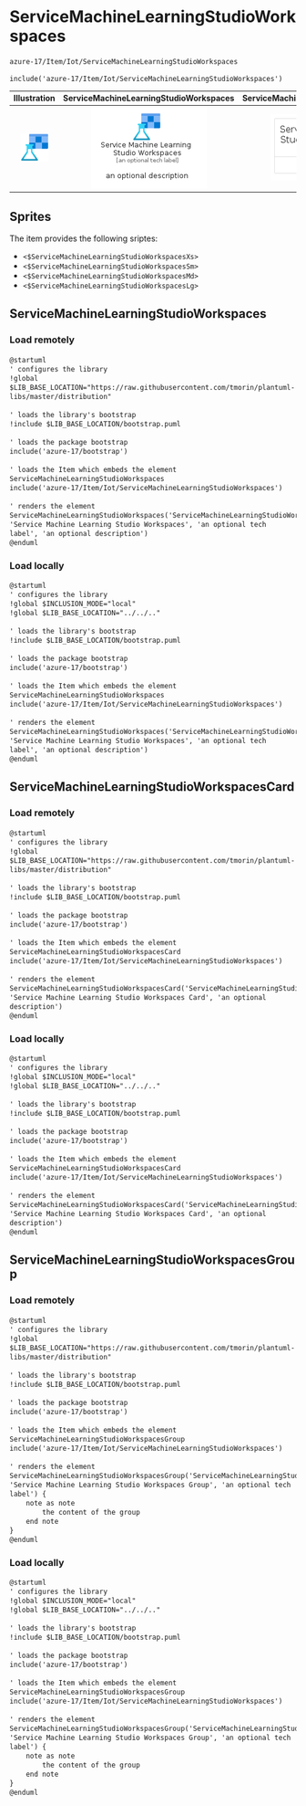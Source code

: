 # ServiceMachineLearningStudioWorkspaces


```text
azure-17/Item/Iot/ServiceMachineLearningStudioWorkspaces
```

```text
include('azure-17/Item/Iot/ServiceMachineLearningStudioWorkspaces')
```



| Illustration | ServiceMachineLearningStudioWorkspaces | ServiceMachineLearningStudioWorkspacesCard | ServiceMachineLearningStudioWorkspacesGroup |
| :---: | :---: | :---: | :---: |
| ![illustration for Illustration](../../../azure-17/Item/Iot/ServiceMachineLearningStudioWorkspaces.png) | ![illustration for ServiceMachineLearningStudioWorkspaces](../../../azure-17/Item/Iot/ServiceMachineLearningStudioWorkspaces.Local.png) | ![illustration for ServiceMachineLearningStudioWorkspacesCard](../../../azure-17/Item/Iot/ServiceMachineLearningStudioWorkspacesCard.Local.png) | ![illustration for ServiceMachineLearningStudioWorkspacesGroup](../../../azure-17/Item/Iot/ServiceMachineLearningStudioWorkspacesGroup.Local.png) |



## Sprites
The item provides the following sriptes:

- `<$ServiceMachineLearningStudioWorkspacesXs>`
- `<$ServiceMachineLearningStudioWorkspacesSm>`
- `<$ServiceMachineLearningStudioWorkspacesMd>`
- `<$ServiceMachineLearningStudioWorkspacesLg>`





## ServiceMachineLearningStudioWorkspaces

### Load remotely
```plantuml
@startuml
' configures the library
!global $LIB_BASE_LOCATION="https://raw.githubusercontent.com/tmorin/plantuml-libs/master/distribution"

' loads the library's bootstrap
!include $LIB_BASE_LOCATION/bootstrap.puml

' loads the package bootstrap
include('azure-17/bootstrap')

' loads the Item which embeds the element ServiceMachineLearningStudioWorkspaces
include('azure-17/Item/Iot/ServiceMachineLearningStudioWorkspaces')

' renders the element
ServiceMachineLearningStudioWorkspaces('ServiceMachineLearningStudioWorkspaces', 'Service Machine Learning Studio Workspaces', 'an optional tech label', 'an optional description')
@enduml
```

### Load locally
```plantuml
@startuml
' configures the library
!global $INCLUSION_MODE="local"
!global $LIB_BASE_LOCATION="../../.."

' loads the library's bootstrap
!include $LIB_BASE_LOCATION/bootstrap.puml

' loads the package bootstrap
include('azure-17/bootstrap')

' loads the Item which embeds the element ServiceMachineLearningStudioWorkspaces
include('azure-17/Item/Iot/ServiceMachineLearningStudioWorkspaces')

' renders the element
ServiceMachineLearningStudioWorkspaces('ServiceMachineLearningStudioWorkspaces', 'Service Machine Learning Studio Workspaces', 'an optional tech label', 'an optional description')
@enduml
```

## ServiceMachineLearningStudioWorkspacesCard

### Load remotely
```plantuml
@startuml
' configures the library
!global $LIB_BASE_LOCATION="https://raw.githubusercontent.com/tmorin/plantuml-libs/master/distribution"

' loads the library's bootstrap
!include $LIB_BASE_LOCATION/bootstrap.puml

' loads the package bootstrap
include('azure-17/bootstrap')

' loads the Item which embeds the element ServiceMachineLearningStudioWorkspacesCard
include('azure-17/Item/Iot/ServiceMachineLearningStudioWorkspaces')

' renders the element
ServiceMachineLearningStudioWorkspacesCard('ServiceMachineLearningStudioWorkspacesCard', 'Service Machine Learning Studio Workspaces Card', 'an optional description')
@enduml
```

### Load locally
```plantuml
@startuml
' configures the library
!global $INCLUSION_MODE="local"
!global $LIB_BASE_LOCATION="../../.."

' loads the library's bootstrap
!include $LIB_BASE_LOCATION/bootstrap.puml

' loads the package bootstrap
include('azure-17/bootstrap')

' loads the Item which embeds the element ServiceMachineLearningStudioWorkspacesCard
include('azure-17/Item/Iot/ServiceMachineLearningStudioWorkspaces')

' renders the element
ServiceMachineLearningStudioWorkspacesCard('ServiceMachineLearningStudioWorkspacesCard', 'Service Machine Learning Studio Workspaces Card', 'an optional description')
@enduml
```

## ServiceMachineLearningStudioWorkspacesGroup

### Load remotely
```plantuml
@startuml
' configures the library
!global $LIB_BASE_LOCATION="https://raw.githubusercontent.com/tmorin/plantuml-libs/master/distribution"

' loads the library's bootstrap
!include $LIB_BASE_LOCATION/bootstrap.puml

' loads the package bootstrap
include('azure-17/bootstrap')

' loads the Item which embeds the element ServiceMachineLearningStudioWorkspacesGroup
include('azure-17/Item/Iot/ServiceMachineLearningStudioWorkspaces')

' renders the element
ServiceMachineLearningStudioWorkspacesGroup('ServiceMachineLearningStudioWorkspacesGroup', 'Service Machine Learning Studio Workspaces Group', 'an optional tech label') {
    note as note
        the content of the group
    end note
}
@enduml
```

### Load locally
```plantuml
@startuml
' configures the library
!global $INCLUSION_MODE="local"
!global $LIB_BASE_LOCATION="../../.."

' loads the library's bootstrap
!include $LIB_BASE_LOCATION/bootstrap.puml

' loads the package bootstrap
include('azure-17/bootstrap')

' loads the Item which embeds the element ServiceMachineLearningStudioWorkspacesGroup
include('azure-17/Item/Iot/ServiceMachineLearningStudioWorkspaces')

' renders the element
ServiceMachineLearningStudioWorkspacesGroup('ServiceMachineLearningStudioWorkspacesGroup', 'Service Machine Learning Studio Workspaces Group', 'an optional tech label') {
    note as note
        the content of the group
    end note
}
@enduml
```

